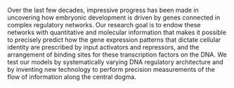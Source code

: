 Over the last few decades, impressive progress has been made in uncovering
how embryonic development is driven by genes connected in complex regulatory
networks. Our research goal is to endow these networks with quantitative and
molecular information that makes it possible to precisely predict how the
gene expression patterns that dictate cellular identity are prescribed by
input activators and repressors, and the arrangement of binding sites for
these transcription factors on the DNA. We test our models by systematically
varying DNA regulatory architecture and by inventing new technology to
perform precision measurements of the flow of information along the central
dogma.
